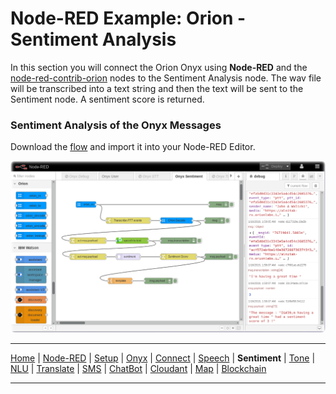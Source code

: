 # Node-RED Example: Orion - Sentiment Analysis

In this section you will connect the Orion Onyx using **Node-RED** and the [node-red-contrib-orion](https://flows.nodered.org/node/node-red-contrib-orion) nodes to the Sentiment Analysis node.  The wav file will be transcribed into a text string and then the text will be sent to the Sentiment node. A sentiment score is returned.

### Sentiment Analysis of the Onyx Messages

Download the [flow](flows/) and import it into your Node-RED Editor. 

![Node-RED Sentiment flow](screenshots/NodeRED-Orion-Sentiment-flow.png)

---

[Home](/README.md) | [Node-RED](/PART1.md) | [Setup](/PART2.md) | [Onyx](/PART3.md) | [Connect](/PART4.md) | [Speech](/PART5.md) | **Sentiment** | [Tone](/PART7.md) | [NLU](/PART8.md) | [Translate](/PART9.md) | [SMS](/PART10.md) | [ChatBot](/PART11.md) | [Cloudant](/PART12.md) | [Map](/PART13.md) | [Blockchain](/PART14.md) 

---
